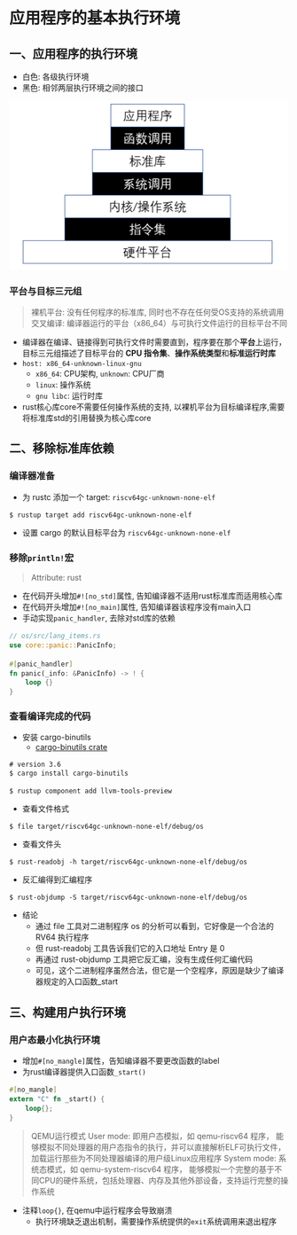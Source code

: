 # 应用程序的基本执行环境

## 一、应用程序的执行环境

- 白色: 各级执行环境
- 黑色: 相邻两层执行环境之间的接口

![应用程序的执行环境](./img/2022-07-26-21-07-35.png)

### 平台与目标三元组

> 裸机平台: 没有任何程序的标准库, 同时也不存在任何受OS支持的系统调用
> 交叉编译: 编译器运行的平台（x86_64）与可执行文件运行的目标平台不同

- 编译器在编译、链接得到可执行文件时需要直到，程序要在那个**平台**上运行，目标三元组描述了目标平台的 **CPU 指令集**、**操作系统类型**和**标准运行时库**
- `host: x86_64-unknown-linux-gnu`
  - `x86_64`: CPU架构, `unknown`: CPU厂商
  - `linux`: 操作系统
  - `gnu libc`: 运行时库
- rust核心库core不需要任何操作系统的支持, 以裸机平台为目标编译程序,需要将标准库std的引用替换为核心库core

## 二、移除标准库依赖

### 编译器准备

- 为 rustc 添加一个 target: `riscv64gc-unknown-none-elf`

```shell
$ rustup target add riscv64gc-unknown-none-elf
```

- 设置 cargo 的默认目标平台为 `riscv64gc-unknown-none-elf`

### 移除`println!`宏

> Attribute: rust

- 在代码开头增加`#![no_std]`属性, 告知编译器不适用rust标准库而适用核心库
- 在代码开头增加`#![no_main]`属性, 告知编译器该程序没有main入口
- 手动实现`panic_handler`, 去除对std库的依赖

```rust
// os/src/lang_items.rs
use core::panic::PanicInfo;

#[panic_handler]
fn panic(_info: &PanicInfo) -> ! {
    loop {}
}
```

### 查看编译完成的代码

- 安装 cargo-binutils
  - [cargo-binutils crate](https://docs.rs/crate/cargo-binutils/0.3.6)

```shell
# version 3.6
$ cargo install cargo-binutils

$ rustup component add llvm-tools-preview
```

- 查看文件格式

```shell
$ file target/riscv64gc-unknown-none-elf/debug/os
```

- 查看文件头

```shell
$ rust-readobj -h target/riscv64gc-unknown-none-elf/debug/os
```

- 反汇编得到汇编程序

```shell
$ rust-objdump -S target/riscv64gc-unknown-none-elf/debug/os
```

- 结论
  - 通过 file 工具对二进制程序 os 的分析可以看到，它好像是一个合法的 RV64 执行程序
  - 但 rust-readobj 工具告诉我们它的入口地址 Entry 是 0
  - 再通过 rust-objdump 工具把它反汇编，没有生成任何汇编代码
  - 可见，这个二进制程序虽然合法，但它是一个空程序，原因是缺少了编译器规定的入口函数_start

## 三、构建用户执行环境

### 用户态最小化执行环境

- 增加`#[no_mangle]`属性，告知编译器不要更改函数的label
- 为rust编译器提供入口函数`_start()`

```rust
#[no_mangle]
extern "C" fn _start() {
    loop{};
}
```
> QEMU运行模式
> User mode: 即用户态模拟，如 qemu-riscv64 程序， 能够模拟不同处理器的用户态指令的执行，并可以直接解析ELF可执行文件， 加载运行那些为不同处理器编译的用户级Linux应用程序
> System mode: 系统态模式，如 qemu-system-riscv64 程序， 能够模拟一个完整的基于不同CPU的硬件系统，包括处理器、内存及其他外部设备，支持运行完整的操作系统


- 注释`loop{}`, 在qemu中运行程序会导致崩溃
  - 执行环境缺乏退出机制，需要操作系统提供的`exit`系统调用来退出程序